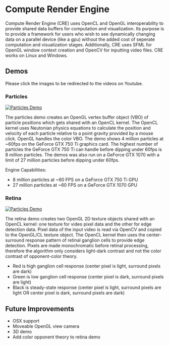 # Compute Render Engine

Compute Render Engine (CRE) uses OpenCL and OpenGL interoperability to provide shared data buffers for computation and visualization.  Its purpose is to provide a framework for users who wish to see dynamically changing data on a parallel device (like a gpu) without the added cost of seperate computation and visualization stages.  Additionally, CRE uses SFML for OpenGL window context creation and OpenCV for inputting video files.  CRE works on Linux and Windows.

## Demos

Please click the images to be redirected to the videos on Youtube.

### Particles

[![Particles Demo](https://www.youtube.com/watch?v=jjvSq6iag0k/0.jpg)](https://www.youtube.com/watch?v=jjvSq6iag0k)

The particles demo creates an OpenGL vertex buffer object (VBO) of particle positions which gets shared with an OpenCL kernel.  The OpenCL kernel uses Neutonian physics equations to calculate the position and velocity of each particle relative to a point gravity provided by a mouse click.  OpenGL handles the color VBO.  The demo shows 4 million particles at ~60fps on the GeForce GTX 750 Ti graphics card.  The highest number of particles the  GeForce GTX 750 Ti can handle before dipping under 60fps is 8 million particles.  The demos was also run on a GeForce GTX 1070 with a limit of 27 million particles before dipping under 60fps.</p>

Engine Capabilities:

- 8 million particles at ~60 FPS on a GeForce GTX 750 Ti GPU
- 27 million particles at ~60 FPS on a GeForce GTX 1070 GPU

### Retina

[![Particles Demo](https://www.youtube.com/watch?v=MzjDUMFdF1E/0.jpg)](https://www.youtube.com/watch?v=MzjDUMFdF1E)

The retina demo creates two OpenGL 2D texture objects shared with an OpenCL kernel: one texture for video pixel data and the other for edge detection data.  Pixel data of the input video is read via OpenCV and copied to the OpenGL/CL texture object.  The OpenCL kernel then uses the center-surround response pattern of retinal ganglion cells to provide edge detection.  Pixels are made monochromatic before retinal processing, therefore the algorithm only considers light-dark contrast and not the color contrast of opponent-color theory.

- Red is high ganglion cell response (center pixel is light, surround pixels are dark)
- Green is low ganglion cell response (center pixel is dark, surround pixels are light)
- Black is steady-state response (center pixel is light, surround pixels are light OR center pixel is dark, surround pixels are dark)

## Future Improvements
- OSX support
- Moveable OpenGL view camera
- 3D demo
- Add color opponent theory to retina demo

